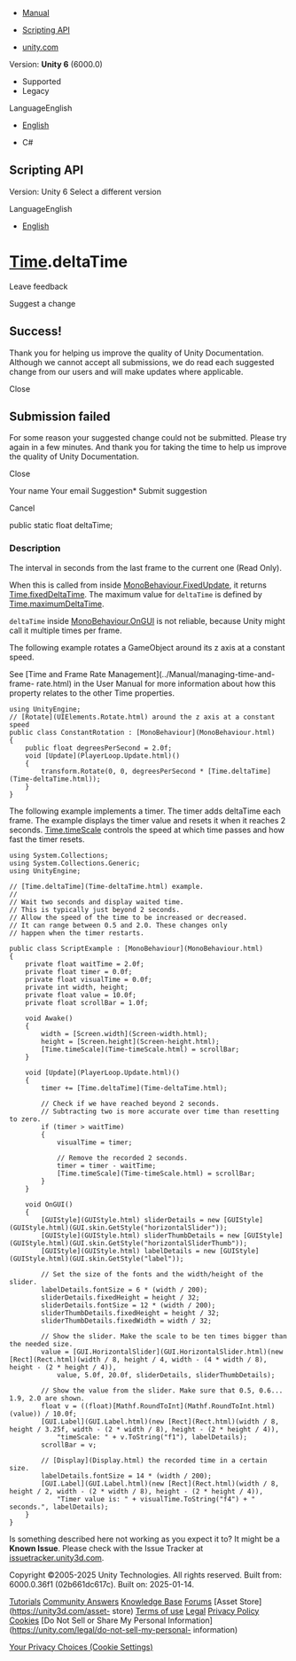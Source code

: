 [ ]()

  * [Manual](../Manual/index.html)
  * [Scripting API](../ScriptReference/index.html)

  * [unity.com](https://unity.com/)

Version: **Unity 6** (6000.0)

  * Supported
  * Legacy

LanguageEnglish

  * [English]()

  * C#

[ ](https://docs.unity3d.com)

## Scripting API

Version: Unity 6 Select a different version

LanguageEnglish

  * [English]()

#  [Time](Time.html).deltaTime

Leave feedback

Suggest a change

## Success!

Thank you for helping us improve the quality of Unity Documentation. Although
we cannot accept all submissions, we do read each suggested change from our
users and will make updates where applicable.

Close

## Submission failed

For some reason your suggested change could not be submitted. Please <a>try
again</a> in a few minutes. And thank you for taking the time to help us
improve the quality of Unity Documentation.

Close

Your name Your email Suggestion* Submit suggestion

Cancel

[ ]()

public static float deltaTime;

### Description

The interval in seconds from the last frame to the current one (Read Only).

When this is called from inside
[MonoBehaviour.FixedUpdate](MonoBehaviour.FixedUpdate.html), it returns
[Time.fixedDeltaTime](Time-fixedDeltaTime.html). The maximum value for
`deltaTime` is defined by [Time.maximumDeltaTime](Time-maximumDeltaTime.html).  
  
`deltaTime` inside [MonoBehaviour.OnGUI](MonoBehaviour.OnGUI.html) is not
reliable, because Unity might call it multiple times per frame.  
  
The following example rotates a GameObject around its z axis at a constant
speed.  
  
See [Time and Frame Rate Management](../Manual/managing-time-and-frame-
rate.html) in the User Manual for more information about how this property
relates to the other Time properties.

    
    
    using UnityEngine;
    // [Rotate](UIElements.Rotate.html) around the z axis at a constant speed
    public class ConstantRotation : [MonoBehaviour](MonoBehaviour.html)
    {
        public float degreesPerSecond = 2.0f;
        void [Update](PlayerLoop.Update.html)()
        {
            transform.Rotate(0, 0, degreesPerSecond * [Time.deltaTime](Time-deltaTime.html));
        }
    }
    

The following example implements a timer. The timer adds deltaTime each frame.
The example displays the timer value and resets it when it reaches 2 seconds.
[Time.timeScale](Time-timeScale.html) controls the speed at which time passes
and how fast the timer resets.

    
    
    using System.Collections;
    using System.Collections.Generic;
    using UnityEngine;  
      
    // [Time.deltaTime](Time-deltaTime.html) example.
    //
    // Wait two seconds and display waited time.
    // This is typically just beyond 2 seconds.
    // Allow the speed of the time to be increased or decreased.
    // It can range between 0.5 and 2.0. These changes only
    // happen when the timer restarts.  
      
    public class ScriptExample : [MonoBehaviour](MonoBehaviour.html)
    {
        private float waitTime = 2.0f;
        private float timer = 0.0f;
        private float visualTime = 0.0f;
        private int width, height;
        private float value = 10.0f;
        private float scrollBar = 1.0f;  
      
        void Awake()
        {
            width = [Screen.width](Screen-width.html);
            height = [Screen.height](Screen-height.html);
            [Time.timeScale](Time-timeScale.html) = scrollBar;
        }  
      
        void [Update](PlayerLoop.Update.html)()
        {
            timer += [Time.deltaTime](Time-deltaTime.html);  
      
            // Check if we have reached beyond 2 seconds.
            // Subtracting two is more accurate over time than resetting to zero.
            if (timer > waitTime)
            {
                visualTime = timer;  
      
                // Remove the recorded 2 seconds.
                timer = timer - waitTime;
                [Time.timeScale](Time-timeScale.html) = scrollBar;
            }
        }  
      
        void OnGUI()
        {
            [GUIStyle](GUIStyle.html) sliderDetails = new [GUIStyle](GUIStyle.html)(GUI.skin.GetStyle("horizontalSlider"));
            [GUIStyle](GUIStyle.html) sliderThumbDetails = new [GUIStyle](GUIStyle.html)(GUI.skin.GetStyle("horizontalSliderThumb"));
            [GUIStyle](GUIStyle.html) labelDetails = new [GUIStyle](GUIStyle.html)(GUI.skin.GetStyle("label"));  
      
            // Set the size of the fonts and the width/height of the slider.
            labelDetails.fontSize = 6 * (width / 200);
            sliderDetails.fixedHeight = height / 32;
            sliderDetails.fontSize = 12 * (width / 200);
            sliderThumbDetails.fixedHeight = height / 32;
            sliderThumbDetails.fixedWidth = width / 32;  
      
            // Show the slider. Make the scale to be ten times bigger than the needed size.
            value = [GUI.HorizontalSlider](GUI.HorizontalSlider.html)(new [Rect](Rect.html)(width / 8, height / 4, width - (4 * width / 8), height - (2 * height / 4)),
                value, 5.0f, 20.0f, sliderDetails, sliderThumbDetails);  
      
            // Show the value from the slider. Make sure that 0.5, 0.6... 1.9, 2.0 are shown.
            float v = ((float)[Mathf.RoundToInt](Mathf.RoundToInt.html)(value)) / 10.0f;
            [GUI.Label](GUI.Label.html)(new [Rect](Rect.html)(width / 8, height / 3.25f, width - (2 * width / 8), height - (2 * height / 4)),
                "timeScale: " + v.ToString("f1"), labelDetails);
            scrollBar = v;  
      
            // [Display](Display.html) the recorded time in a certain size.
            labelDetails.fontSize = 14 * (width / 200);
            [GUI.Label](GUI.Label.html)(new [Rect](Rect.html)(width / 8, height / 2, width - (2 * width / 8), height - (2 * height / 4)),
                "Timer value is: " + visualTime.ToString("f4") + " seconds.", labelDetails);
        }
    }
    

Is something described here not working as you expect it to? It might be a
**Known Issue**. Please check with the Issue Tracker at
[issuetracker.unity3d.com](https://issuetracker.unity3d.com).

Copyright ©2005-2025 Unity Technologies. All rights reserved. Built from:
6000.0.36f1 (02b661dc617c). Built on: 2025-01-14.

[Tutorials](https://unity3d.com/learn) [Community
Answers](https://answers.unity3d.com) [Knowledge
Base](https://support.unity3d.com/hc/en-us)
[Forums](https://forum.unity3d.com) [Asset Store](https://unity3d.com/asset-
store) [Terms of use](https://docs.unity3d.com/Manual/TermsOfUse.html)
[Legal](https://unity.com/legal) [Privacy
Policy](https://unity.com/legal/privacy-policy)
[Cookies](https://unity.com/legal/cookie-policy) [Do Not Sell or Share My
Personal Information](https://unity.com/legal/do-not-sell-my-personal-
information)

[Your Privacy Choices (Cookie Settings)](javascript:void\(0\);)

